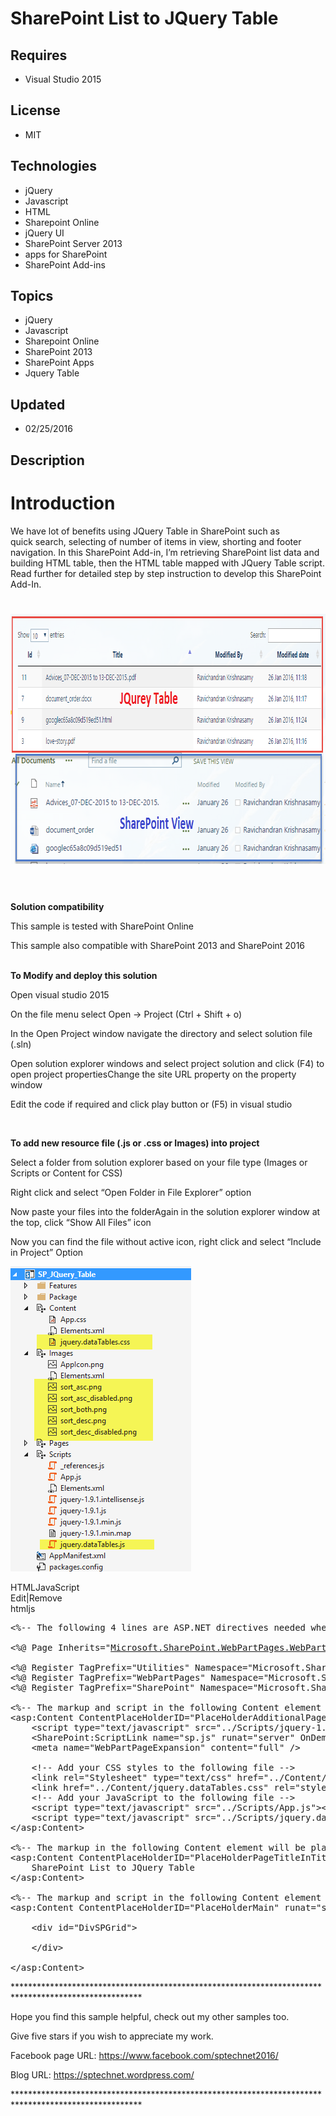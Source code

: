# SharePoint List to JQuery Table
## Requires
- Visual Studio 2015
## License
- MIT
## Technologies
- jQuery
- Javascript
- HTML
- Sharepoint Online
- jQuery UI
- SharePoint Server 2013
- apps for SharePoint
- SharePoint Add-ins
## Topics
- jQuery
- Javascript
- Sharepoint Online
- SharePoint 2013
- SharePoint Apps
- Jquery Table
## Updated
- 02/25/2016
## Description

<h1>Introduction</h1>
<p>We have lot of benefits using JQuery Table in SharePoint such as quick&nbsp;search, selecting of number of items in view, shorting and footer navigation. In this SharePoint Add-in, I&rsquo;m retrieving SharePoint list data and building HTML table, then the
 HTML table mapped with JQuery Table script. Read further for detailed step by step instruction to develop this SharePoint Add-In.</p>
<h1><em style="font-size:10px"><img id="148299" src="148299-2016-02-08_22-11-19.png" alt="" width="858" height="400">&nbsp;&nbsp;</em></h1>
<p><strong>Solution compatibility</strong></p>
<p>This sample is tested with SharePoint Online</p>
<p>This sample also compatible with SharePoint 2013 and SharePoint 2016</p>
<p><br>
<strong>To Modify and deploy this solution</strong></p>
<p>Open visual studio 2015</p>
<p>On the file menu select Open -&gt; Project (Ctrl &#43; Shift &#43; o)</p>
<p>In the Open Project window navigate the directory and select solution file (.sln)</p>
<p>Open solution explorer windows and select project solution and click (F4) to open project propertiesChange the site URL property on the property window&nbsp;</p>
<p>Edit the code if required and click play button or (F5) in visual studio&nbsp;</p>
<p>&nbsp;</p>
<p><strong>To add new resource file (.js or .css or Images) into project</strong></p>
<p>Select a folder from solution explorer based on your file type (Images or Scripts or Content for CSS)</p>
<p>Right click and select &ldquo;Open Folder in File Explorer&rdquo; option</p>
<p>Now paste your files into the folderAgain in the solution explorer window at the top, click &ldquo;Show All Files&rdquo; icon</p>
<p>Now you can find the file without active icon, right click and select &ldquo;Include in Project&rdquo; Option</p>
<p><img id="148925" src="148925-2016-02-08_22-35-22.png" alt="" width="289" height="488"></p>
<div class="scriptcode">
<div class="pluginEditHolder" pluginCommand="mceScriptCode">
<div class="title"><span>HTML</span><span>JavaScript</span></div>
<div class="pluginLinkHolder"><span class="pluginEditHolderLink">Edit</span>|<span class="pluginRemoveHolderLink">Remove</span></div>
<span class="hidden">html</span><span class="hidden">js</span>


<div class="preview">
<pre class="html">&lt;%--&nbsp;The&nbsp;following&nbsp;4&nbsp;lines&nbsp;are&nbsp;ASP.NET&nbsp;directives&nbsp;needed&nbsp;when&nbsp;using&nbsp;SharePoint&nbsp;components&nbsp;--%&gt;&nbsp;
&nbsp;
<span class="html__tag_start">&lt;%@&nbsp;Page</span>&nbsp;<span class="html__attr_name">Inherits</span>=<span class="html__attr_value">&quot;<a class="libraryLink" href="https://msdn.microsoft.com/en-US/library/Microsoft.SharePoint.WebPartPages.WebPartPage.aspx" target="_blank" title="Auto generated link to Microsoft.SharePoint.WebPartPages.WebPartPage">Microsoft.SharePoint.WebPartPages.WebPartPage</a>,&nbsp;<a class="libraryLink" href="https://msdn.microsoft.com/en-US/library/Microsoft.SharePoint.aspx" target="_blank" title="Auto generated link to Microsoft.SharePoint">Microsoft.SharePoint</a>,&nbsp;Version=15.0.0.0,&nbsp;Culture=neutral,&nbsp;PublicKeyToken=71e9bce111e9429c&quot;</span>&nbsp;<span class="html__attr_name">MasterPageFile</span>=<span class="html__attr_value">&quot;~masterurl/default.master&quot;</span>&nbsp;<span class="html__attr_name">Language</span>=<span class="html__attr_value">&quot;C#&quot;</span>&nbsp;<span class="html__tag_start">%&gt;</span>&nbsp;
&nbsp;
<span class="html__tag_start">&lt;%@&nbsp;Register</span>&nbsp;<span class="html__attr_name">TagPrefix</span>=<span class="html__attr_value">&quot;Utilities&quot;</span>&nbsp;<span class="html__attr_name">Namespace</span>=<span class="html__attr_value">&quot;Microsoft.SharePoint.Utilities&quot;</span>&nbsp;<span class="html__attr_name">Assembly</span>=<span class="html__attr_value">&quot;<a class="libraryLink" href="https://msdn.microsoft.com/en-US/library/Microsoft.SharePoint.aspx" target="_blank" title="Auto generated link to Microsoft.SharePoint">Microsoft.SharePoint</a>,&nbsp;Version=15.0.0.0,&nbsp;Culture=neutral,&nbsp;PublicKeyToken=71e9bce111e9429c&quot;</span>&nbsp;<span class="html__tag_start">%&gt;</span>&nbsp;
<span class="html__tag_start">&lt;%@&nbsp;Register</span>&nbsp;<span class="html__attr_name">TagPrefix</span>=<span class="html__attr_value">&quot;WebPartPages&quot;</span>&nbsp;<span class="html__attr_name">Namespace</span>=<span class="html__attr_value">&quot;Microsoft.SharePoint.WebPartPages&quot;</span>&nbsp;<span class="html__attr_name">Assembly</span>=<span class="html__attr_value">&quot;<a class="libraryLink" href="https://msdn.microsoft.com/en-US/library/Microsoft.SharePoint.aspx" target="_blank" title="Auto generated link to Microsoft.SharePoint">Microsoft.SharePoint</a>,&nbsp;Version=15.0.0.0,&nbsp;Culture=neutral,&nbsp;PublicKeyToken=71e9bce111e9429c&quot;</span>&nbsp;<span class="html__tag_start">%&gt;</span>&nbsp;
<span class="html__tag_start">&lt;%@&nbsp;Register</span>&nbsp;<span class="html__attr_name">TagPrefix</span>=<span class="html__attr_value">&quot;SharePoint&quot;</span>&nbsp;<span class="html__attr_name">Namespace</span>=<span class="html__attr_value">&quot;Microsoft.SharePoint.WebControls&quot;</span>&nbsp;<span class="html__attr_name">Assembly</span>=<span class="html__attr_value">&quot;<a class="libraryLink" href="https://msdn.microsoft.com/en-US/library/Microsoft.SharePoint.aspx" target="_blank" title="Auto generated link to Microsoft.SharePoint">Microsoft.SharePoint</a>,&nbsp;Version=15.0.0.0,&nbsp;Culture=neutral,&nbsp;PublicKeyToken=71e9bce111e9429c&quot;</span>&nbsp;<span class="html__tag_start">%&gt;</span>&nbsp;
&nbsp;
&lt;%--&nbsp;The&nbsp;markup&nbsp;and&nbsp;script&nbsp;in&nbsp;the&nbsp;following&nbsp;Content&nbsp;element&nbsp;will&nbsp;be&nbsp;placed&nbsp;in&nbsp;the&nbsp;<span class="html__tag_start">&lt;head</span><span class="html__tag_start">&gt;&nbsp;</span>of&nbsp;the&nbsp;page&nbsp;--%&gt;&nbsp;
<span class="html__tag_start">&lt;asp</span>:Content&nbsp;<span class="html__attr_name">ContentPlaceHolderID</span>=<span class="html__attr_value">&quot;PlaceHolderAdditionalPageHead&quot;</span>&nbsp;<span class="html__attr_name">runat</span>=<span class="html__attr_value">&quot;server&quot;</span><span class="html__tag_start">&gt;&nbsp;
</span>&nbsp;&nbsp;&nbsp;&nbsp;<span class="html__tag_start">&lt;script</span>&nbsp;<span class="html__attr_name">type</span>=<span class="html__attr_value">&quot;text/javascript&quot;</span>&nbsp;<span class="html__attr_name">src</span>=<span class="html__attr_value">&quot;../Scripts/jquery-1.9.1.min.js&quot;</span><span class="html__tag_start">&gt;</span><span class="html__tag_end">&lt;/script&gt;</span>&nbsp;
&nbsp;&nbsp;&nbsp;&nbsp;<span class="html__tag_start">&lt;SharePoint</span>:ScriptLink&nbsp;<span class="html__attr_name">name</span>=<span class="html__attr_value">&quot;sp.js&quot;</span>&nbsp;<span class="html__attr_name">runat</span>=<span class="html__attr_value">&quot;server&quot;</span>&nbsp;<span class="html__attr_name">OnDemand</span>=<span class="html__attr_value">&quot;true&quot;</span>&nbsp;<span class="html__attr_name">LoadAfterUI</span>=<span class="html__attr_value">&quot;true&quot;</span>&nbsp;<span class="html__attr_name">Localizable</span>=<span class="html__attr_value">&quot;false&quot;</span>&nbsp;<span class="html__tag_start">/&gt;</span>&nbsp;
&nbsp;&nbsp;&nbsp;&nbsp;<span class="html__tag_start">&lt;meta</span>&nbsp;<span class="html__attr_name">name</span>=<span class="html__attr_value">&quot;WebPartPageExpansion&quot;</span>&nbsp;<span class="html__attr_name">content</span>=<span class="html__attr_value">&quot;full&quot;</span>&nbsp;<span class="html__tag_start">/&gt;</span>&nbsp;
&nbsp;
&nbsp;&nbsp;&nbsp;&nbsp;<span class="html__comment">&lt;!--&nbsp;Add&nbsp;your&nbsp;CSS&nbsp;styles&nbsp;to&nbsp;the&nbsp;following&nbsp;file&nbsp;--&gt;</span>&nbsp;
&nbsp;&nbsp;&nbsp;&nbsp;<span class="html__tag_start">&lt;link</span>&nbsp;<span class="html__attr_name">rel</span>=<span class="html__attr_value">&quot;Stylesheet&quot;</span>&nbsp;<span class="html__attr_name">type</span>=<span class="html__attr_value">&quot;text/css&quot;</span>&nbsp;<span class="html__attr_name">href</span>=<span class="html__attr_value">&quot;../Content/App.css&quot;</span>&nbsp;<span class="html__tag_start">/&gt;</span>&nbsp;
&nbsp;&nbsp;&nbsp;&nbsp;<span class="html__tag_start">&lt;link</span>&nbsp;<span class="html__attr_name">href</span>=<span class="html__attr_value">&quot;../Content/jquery.dataTables.css&quot;</span>&nbsp;<span class="html__attr_name">rel</span>=<span class="html__attr_value">&quot;stylesheet&quot;</span>&nbsp;<span class="html__tag_start">/&gt;</span>&nbsp;
&nbsp;&nbsp;&nbsp;&nbsp;<span class="html__comment">&lt;!--&nbsp;Add&nbsp;your&nbsp;JavaScript&nbsp;to&nbsp;the&nbsp;following&nbsp;file&nbsp;--&gt;</span>&nbsp;
&nbsp;&nbsp;&nbsp;&nbsp;<span class="html__tag_start">&lt;script</span>&nbsp;<span class="html__attr_name">type</span>=<span class="html__attr_value">&quot;text/javascript&quot;</span>&nbsp;<span class="html__attr_name">src</span>=<span class="html__attr_value">&quot;../Scripts/App.js&quot;</span><span class="html__tag_start">&gt;</span><span class="html__tag_end">&lt;/script&gt;</span>&nbsp;
&nbsp;&nbsp;&nbsp;&nbsp;<span class="html__tag_start">&lt;script</span>&nbsp;<span class="html__attr_name">type</span>=<span class="html__attr_value">&quot;text/javascript&quot;</span>&nbsp;<span class="html__attr_name">src</span>=<span class="html__attr_value">&quot;../Scripts/jquery.dataTables.js&quot;</span><span class="html__tag_start">&gt;</span><span class="html__tag_end">&lt;/script&gt;</span>&nbsp;
<span class="html__tag_end">&lt;/asp:Content&gt;</span>&nbsp;
&nbsp;
&lt;%--&nbsp;The&nbsp;markup&nbsp;in&nbsp;the&nbsp;following&nbsp;Content&nbsp;element&nbsp;will&nbsp;be&nbsp;placed&nbsp;in&nbsp;the&nbsp;TitleArea&nbsp;of&nbsp;the&nbsp;page&nbsp;--%&gt;&nbsp;
<span class="html__tag_start">&lt;asp</span>:Content&nbsp;<span class="html__attr_name">ContentPlaceHolderID</span>=<span class="html__attr_value">&quot;PlaceHolderPageTitleInTitleArea&quot;</span>&nbsp;<span class="html__attr_name">runat</span>=<span class="html__attr_value">&quot;server&quot;</span><span class="html__tag_start">&gt;&nbsp;
</span>&nbsp;&nbsp;&nbsp;&nbsp;SharePoint&nbsp;List&nbsp;to&nbsp;JQuery&nbsp;Table&nbsp;
<span class="html__tag_end">&lt;/asp:Content&gt;</span>&nbsp;
&nbsp;
&lt;%--&nbsp;The&nbsp;markup&nbsp;and&nbsp;script&nbsp;in&nbsp;the&nbsp;following&nbsp;Content&nbsp;element&nbsp;will&nbsp;be&nbsp;placed&nbsp;in&nbsp;the&nbsp;<span class="html__tag_start">&lt;body</span><span class="html__tag_start">&gt;&nbsp;</span>of&nbsp;the&nbsp;page&nbsp;--%&gt;&nbsp;
<span class="html__tag_start">&lt;asp</span>:Content&nbsp;<span class="html__attr_name">ContentPlaceHolderID</span>=<span class="html__attr_value">&quot;PlaceHolderMain&quot;</span>&nbsp;<span class="html__attr_name">runat</span>=<span class="html__attr_value">&quot;server&quot;</span><span class="html__tag_start">&gt;&nbsp;
</span>&nbsp;
&nbsp;&nbsp;&nbsp;&nbsp;<span class="html__tag_start">&lt;div</span>&nbsp;<span class="html__attr_name">id</span>=<span class="html__attr_value">&quot;DivSPGrid&quot;</span><span class="html__tag_start">&gt;&nbsp;
</span>&nbsp;&nbsp;&nbsp;&nbsp;&nbsp;&nbsp;&nbsp;&nbsp;
&nbsp;&nbsp;&nbsp;&nbsp;<span class="html__tag_end">&lt;/div&gt;</span>&nbsp;
&nbsp;
<span class="html__tag_end">&lt;/asp:Content&gt;</span>&nbsp;</pre>
</div>
</div>
</div>
<p>*****************************************************************************************************</p>
<p>Hope you find this sample helpful, check out my other samples too.</p>
<p>Give five stars if you wish to appreciate my work.</p>
<p>Facebook page URL:&nbsp;<a title="https://www.facebook.com/sptechnet2016/" href="https://www.facebook.com/sptechnet2016/" target="_blank">https://www.facebook.com/sptechnet2016/</a></p>
<p>Blog URL:&nbsp;<a title="https://sptechnet.wordpress.com/" href="https://sptechnet.wordpress.com/" target="_blank">https://sptechnet.wordpress.com/</a></p>
<p>*****************************************************************************************************</p>
<p><em><br>
</em></p>
<p><em><br>
</em></p>
